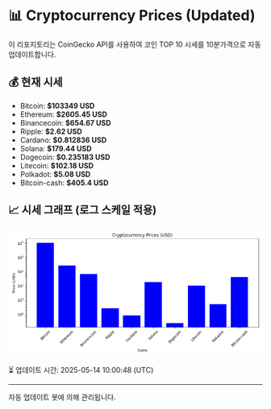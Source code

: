 
# 📊 Cryptocurrency Prices (Updated)

이 리포지토리는 CoinGecko API를 사용하여 코인 TOP 10 시세를 10분가격으로 자동 업데이트합니다.

## 💰 현재 시세
- Bitcoin: **$103349 USD**
- Ethereum: **$2605.45 USD**
- Binancecoin: **$654.67 USD**
- Ripple: **$2.62 USD**
- Cardano: **$0.812836 USD**
- Solana: **$179.44 USD**
- Dogecoin: **$0.235183 USD**
- Litecoin: **$102.18 USD**
- Polkadot: **$5.08 USD**
- Bitcoin-cash: **$405.4 USD**

## 📈 시세 그래프 (로그 스케일 적용)
![Crypto Prices](crypto_prices.png)

⏳ 업데이트 시간: 2025-05-14 10:00:48 (UTC)

---
자동 업데이트 봇에 의해 관리됩니다.
